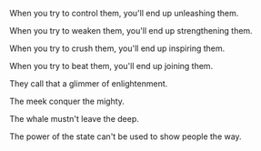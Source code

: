 When you try to control them,
you'll end up unleashing them.

When you try to weaken them,
you'll end up strengthening them.

When you try to crush them,
you'll end up inspiring them.

When you try to beat them,
you'll end up joining them.

They call that
a glimmer of enlightenment.

The meek
conquer the mighty.

The whale
mustn't leave the deep.

The power of the state
can't be used
to show people the way.
